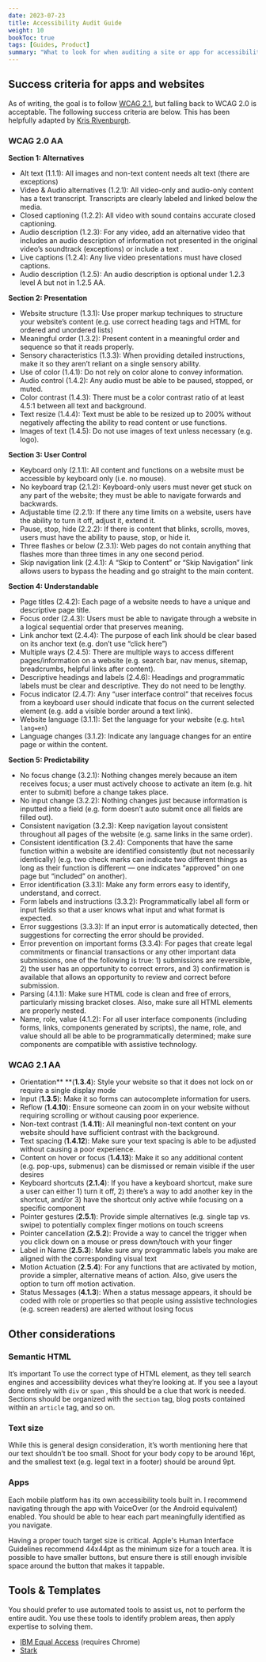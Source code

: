 ```yaml
---
date: 2023-07-23
title: Accessibility Audit Guide
weight: 10
bookToc: true
tags: [Guides, Product]
summary: "What to look for when auditing a site or app for accessibility issues."
---
```


## Success criteria for apps and websites

As of writing, the goal is to follow [WCAG 2.1](https://www.w3.org/TR/WCAG21/), but falling back to WCAG 2.0 is acceptable. The following success criteria are below. This has been helpfully adapted by [Kris Rivenburgh](https://medium.com/@krisrivenburgh).

### WCAG 2.0 AA

**Section 1: Alternatives**

- Alt text (1.1.1): All images and non-text content needs alt text (there are exceptions)
- Video & Audio alternatives (1.2.1): All video-only and audio-only content has a text transcript. Transcripts are clearly labeled and linked below the media.
- Closed captioning (1.2.2): All video with sound contains accurate closed captioning.
- Audio description (1.2.3): For any video, add an alternative video that includes an audio description of information not presented in the original video’s soundtrack (exceptions) or include a text .
- Live captions (1.2.4): Any live video presentations must have closed captions.
- Audio description (1.2.5): An audio description is optional under 1.2.3 level A but not in 1.2.5 AA.

**Section 2: Presentation**

- Website structure (1.3.1): Use proper markup techniques to structure your website’s content (e.g. use correct heading tags and HTML for ordered and unordered lists)
- Meaningful order (1.3.2): Present content in a meaningful order and sequence so that it reads properly.
- Sensory characteristics (1.3.3): When providing detailed instructions, make it so they aren’t reliant on a single sensory ability.
- Use of color (1.4.1): Do not rely on color alone to convey information.
- Audio control (1.4.2): Any audio must be able to be paused, stopped, or muted.
- Color contrast (1.4.3): There must be a color contrast ratio of at least 4.5:1 between all text and background.
- Text resize (1.4.4): Text must be able to be resized up to 200% without negatively affecting the ability to read content or use functions.
- Images of text (1.4.5): Do not use images of text unless necessary (e.g. logo).

**Section 3: User Control**

- Keyboard only (2.1.1): All content and functions on a website must be accessible by keyboard only (i.e. no mouse).
- No keyboard trap (2.1.2): Keyboard-only users must never get stuck on any part of the website; they must be able to navigate forwards and backwards.
- Adjustable time (2.2.1): If there any time limits on a website, users have the ability to turn it off, adjust it, extend it.
- Pause, stop, hide (2.2.2): If there is content that blinks, scrolls, moves, users must have the ability to pause, stop, or hide it.
- Three flashes or below (2.3.1): Web pages do not contain anything that flashes more than three times in any one second period.
- Skip navigation link (2.4.1): A “Skip to Content” or “Skip Navigation” link allows users to bypass the heading and go straight to the main content.

**Section 4: Understandable**

- Page titles (2.4.2): Each page of a website needs to have a unique and descriptive page title.
- Focus order (2.4.3): Users must be able to navigate through a website in a logical sequential order that preserves meaning.
- Link anchor text (2.4.4): The purpose of each link should be clear based on its anchor text (e.g. don’t use “click here”)
- Multiple ways (2.4.5): There are multiple ways to access different pages/information on a website (e.g. search bar, nav menus, sitemap, breadcrumbs, helpful links after content).
- Descriptive headings and labels (2.4.6): Headings and programmatic labels must be clear and descriptive. They do not need to be lengthy.
- Focus indicator (2.4.7): Any “user interface control” that receives focus from a keyboard user should indicate that focus on the current selected element (e.g. add a visible border around a text link).
- Website language (3.1.1): Set the language for your website (e.g. `html lang=en`)
- Language changes (3.1.2): Indicate any language changes for an entire page or within the content.

**Section 5: Predictability**

- No focus change (3.2.1): Nothing changes merely because an item receives focus; a user must actively choose to activate an item (e.g. hit enter to submit) before a change takes place.
- No input change (3.2.2): Nothing changes just because information is inputted into a field (e.g. form doesn’t auto submit once all fields are filled out).
- Consistent navigation (3.2.3): Keep navigation layout consistent throughout all pages of the website (e.g. same links in the same order).
- Consistent identification (3.2.4): Components that have the same function within a website are identified consistently (but not necessarily identically) (e.g. two check marks can indicate two different things as long as their function is different — one indicates “approved” on one page but “included” on another).
- Error identification (3.3.1): Make any form errors easy to identify, understand, and correct.
- Form labels and instructions (3.3.2): Programmatically label all form or input fields so that a user knows what input and what format is expected.
- Error suggestions (3.3.3): If an input error is automatically detected, then suggestions for correcting the error should be provided.
- Error prevention on important forms (3.3.4): For pages that create legal commitments or financial transactions or any other important data submissions, one of the following is true: 1) submissions are reversible, 2) the user has an opportunity to correct errors, and 3) confirmation is available that allows an opportunity to review and correct before submission.
- Parsing (4.1.1): Make sure HTML code is clean and free of errors, particularly missing bracket closes. Also, make sure all HTML elements are properly nested.
- Name, role, value (4.1.2): For all user interface components (including forms, links, components generated by scripts), the name, role, and value should all be able to be programmatically determined; make sure components are compatible with assistive technology.

### WCAG 2.1 AA

- Orientation** **(**1.3.4**): Style your website so that it does not lock on or require a single display mode
- Input (**1.3.5**): Make it so forms can autocomplete information for users.
- Reflow (**1.4.10**): Ensure someone can zoom in on your website without requiring scrolling or without causing poor experience.
- Non-text contrast (**1.4.11**): All meaningful non-text content on your website should have sufficient contrast with the background.
- Text spacing (**1.4.12**): Make sure your text spacing is able to be adjusted without causing a poor experience.
- Content on hover or focus (**1.4.13**): Make it so any additional content (e.g. pop-ups, submenus) can be dismissed or remain visible if the user desires
- Keyboard shortcuts (**2.1.4**): If you have a keyboard shortcut, make sure a user can either 1) turn it off, 2) there’s a way to add another key in the shortcut, and/or 3) have the shortcut only active while focusing on a specific component
- Pointer gestures (**2.5.1**): Provide simple alternatives (e.g. single tap vs. swipe) to potentially complex finger motions on touch screens
- Pointer cancellation (**2.5.2**): Provide a way to cancel the trigger when you click down on a mouse or press down/touch with your finger
- Label in Name (**2.5.3**): Make sure any programmatic labels you make are aligned with the corresponding visual text
- Motion Actuation (**2.5.4**): For any functions that are activated by motion, provide a simpler, alternative means of action. Also, give users the option to turn off motion activation.
- Status Messages (**4.1.3**): When a status message appears, it should be coded with role or properties so that people using assistive technologies (e.g. screen readers) are alerted without losing focus

## Other considerations

### Semantic HTML

It’s important To use the correct type of HTML element, as they tell search engines and accessibility devices what they’re looking at. If you see a layout done entirely with `div` or `span` , this should be a clue that work is needed. Sections should be organized with the `section` tag, blog posts contained within an `article` tag, and so on.

### Text size

While this is general design consideration, it’s worth mentioning here that our text shouldn’t be too small. Shoot for your body copy to be around 16pt, and the smallest text (e.g. legal text in a footer) should be around 9pt.

### Apps

Each mobile platform has its own accessibility tools built in. I recommend navigating through the app with VoiceOver (or the Android equivalent) enabled. You should be able to hear each part meaningfully identified as you navigate.

Having a proper touch target size is critical. Apple's Human Interface Guidelines recommend 44x44pt as the minimum size for a touch area. It is possible to have smaller buttons, but ensure there is still enough invisible space around the button that makes it tappable.

## Tools & Templates

You should prefer to use automated tools to assist us, not to perform the entire audit. You use these tools to identify problem areas, then apply expertise to solving them.

- [IBM Equal Access](https://chrome.google.com/webstore/detail/ibm-equal-access-accessib/lkcagbfjnkomcinoddgooolagloogehp?hl=en-US) (requires Chrome)
- [Stark](https://www.getstark.co/)